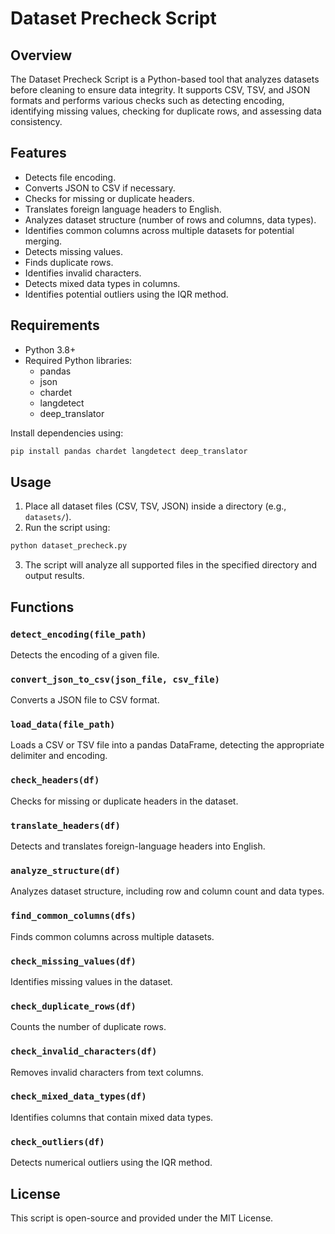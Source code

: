 # Dataset Precheck Script

## Overview
The Dataset Precheck Script is a Python-based tool that analyzes datasets before cleaning to ensure data integrity. It supports CSV, TSV, and JSON formats and performs various checks such as detecting encoding, identifying missing values, checking for duplicate rows, and assessing data consistency.

## Features
- Detects file encoding.
- Converts JSON to CSV if necessary.
- Checks for missing or duplicate headers.
- Translates foreign language headers to English.
- Analyzes dataset structure (number of rows and columns, data types).
- Identifies common columns across multiple datasets for potential merging.
- Detects missing values.
- Finds duplicate rows.
- Identifies invalid characters.
- Detects mixed data types in columns.
- Identifies potential outliers using the IQR method.

## Requirements
- Python 3.8+
- Required Python libraries:
  - pandas
  - json
  - chardet
  - langdetect
  - deep_translator

Install dependencies using:
```sh
pip install pandas chardet langdetect deep_translator
```

## Usage
1. Place all dataset files (CSV, TSV, JSON) inside a directory (e.g., `datasets/`).
2. Run the script using:
```sh
python dataset_precheck.py
```
3. The script will analyze all supported files in the specified directory and output results.

## Functions
### `detect_encoding(file_path)`
Detects the encoding of a given file.

### `convert_json_to_csv(json_file, csv_file)`
Converts a JSON file to CSV format.

### `load_data(file_path)`
Loads a CSV or TSV file into a pandas DataFrame, detecting the appropriate delimiter and encoding.

### `check_headers(df)`
Checks for missing or duplicate headers in the dataset.

### `translate_headers(df)`
Detects and translates foreign-language headers into English.

### `analyze_structure(df)`
Analyzes dataset structure, including row and column count and data types.

### `find_common_columns(dfs)`
Finds common columns across multiple datasets.

### `check_missing_values(df)`
Identifies missing values in the dataset.

### `check_duplicate_rows(df)`
Counts the number of duplicate rows.

### `check_invalid_characters(df)`
Removes invalid characters from text columns.

### `check_mixed_data_types(df)`
Identifies columns that contain mixed data types.

### `check_outliers(df)`
Detects numerical outliers using the IQR method.

## License
This script is open-source and provided under the MIT License.


